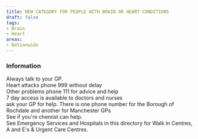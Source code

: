 ```yaml
---
title: NEW CATEGORY FOR PEOPLE WITH BRAIN OR HEART CONDITIONS
draft: false
tags:
- Brain
- Heart
areas:
- Nationwide
---
```


### Information
Always talk to your GP.  
Heart attacks phone 999 without delay  
Other problems phone 111 for advice and help  
7 day access is available to doctors and nurses  
ask your GP for help.  There is one phone number for the Borough of Rochdale and another for Manchester GPs  
See if you're chemist can help.  
See Emergency Services and Hospitals in this directory for Walk in Centres,  A and E's &  Urgent Care Centres.
